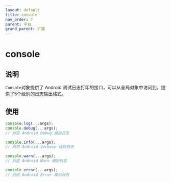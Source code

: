 ```yaml
---
layout: default
title: console
nav_order: 7
parent: 平台
grand_parent: 扩展
---
```


# console
## 说明
`Console`对象提供了 Android 调试日志打印的接口，可以从全局对象中访问到。提供了5个级别的日志输出格式。

## 使用
```javascript
console.log(...args);
console.debug(...args);
// 对应 Android Debug 级别日志

console.info(...args);
// 对应 Android Verbose 级别日志

console.warn(...args);
// 对应 Android Warn 级别日志

console.error(...args);
// 对应 Android Error 级别日志
```

